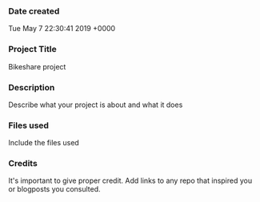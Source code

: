 ### Date created
 Tue May 7 22:30:41 2019 +0000

### Project Title
Bikeshare project

### Description
Describe what your project is about and what it does

### Files used
Include the files used

### Credits
It's important to give proper credit. Add links to any repo that inspired you or blogposts you consulted.
